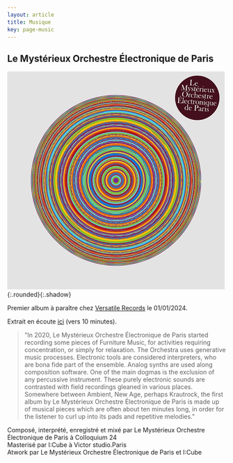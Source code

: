 ```yaml
---
layout: article
title: Musique
key: page-music
---
```


## Le Mystérieux Orchestre Électronique de Paris
![atwork](images/atwork.jpg){:.rounded}{:.shadow}

Premier album à paraître chez [Versatile Records](https://versatilerecords.bandcamp.com) le 01/01/2024.

Extrait en écoute [ici](https://rinse.fm/episodes/gilbr-28-11-2023-1500/) (vers 10 minutes).

> "In 2020, Le Mystérieux Orchestre Électronique de Paris started recording some pieces of Furniture Music, for activities requiring concentration, or simply for relaxation.
The Orchestra uses generative music processes. Electronic tools are considered interpreters, who are bona fide part of the ensemble. Analog synths are used along composition software. One of the main dogmas is the exclusion of any percussive instrument. These purely electronic sounds are contrasted with field recordings gleaned in various places.
Somewhere between Ambient, New Age, perhaps Krautrock, the first album by Le Mystérieux Orchestre Électronique de Paris is made up of musical pieces which are often about ten minutes long, in order for the listener to curl up into its pads and repetitive melodies."

<div class="credits">
    Composé, interprété, enregistré et mixé par Le Mystérieux Orchestre Électronique de Paris à Colloquium 24<br/>
    Masterisé par I:Cube à Victor studio.Paris<br/>
    Atwork par Le Mystérieux Orchestre Électronique de Paris et I:Cube <br/>
</div>